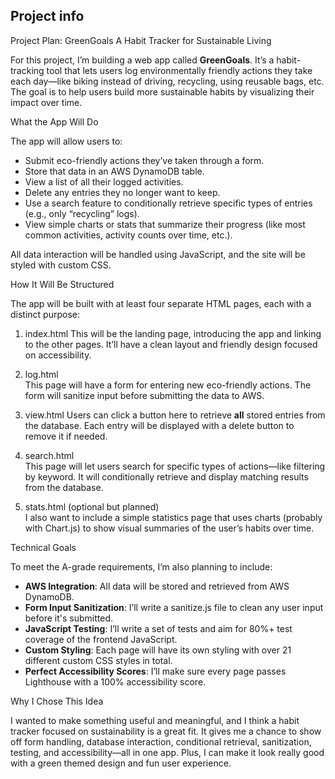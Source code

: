 ## Project info
 Project Plan: GreenGoals A Habit Tracker for Sustainable Living

For this project, I’m building a web app called **GreenGoals**. It’s a habit-tracking tool that lets users log environmentally friendly actions they take each day—like biking instead of driving, recycling, using reusable bags, etc. The goal is to help users build more sustainable habits by visualizing their impact over time.

 What the App Will Do

The app will allow users to:

- Submit eco-friendly actions they’ve taken through a form.
- Store that data in an AWS DynamoDB table.
- View a list of all their logged activities.
- Delete any entries they no longer want to keep.
- Use a search feature to conditionally retrieve specific types of entries (e.g., only “recycling” logs).
- View simple charts or stats that summarize their progress (like most common activities, activity counts over time, etc.).

All data interaction will be handled using JavaScript, and the site will be styled with custom CSS.

 How It Will Be Structured

The app will be built with at least four separate HTML pages, each with a distinct purpose:

1. index.html
   This will be the landing page, introducing the app and linking to the other pages. It’ll have a clean layout and friendly design focused on accessibility.

2. log.html  
   This page will have a form for entering new eco-friendly actions. The form will sanitize input before submitting the data to AWS.

3. view.html 
   Users can click a button here to retrieve **all** stored entries from the database. Each entry will be displayed with a delete button to remove it if needed.

4. search.html  
   This page will let users search for specific types of actions—like filtering by keyword. It will conditionally retrieve and display matching results from the database.

5. stats.html (optional but planned)  
   I also want to include a simple statistics page that uses charts (probably with Chart.js) to show visual summaries of the user’s habits over time.
   
Technical Goals

To meet the A-grade requirements, I’m also planning to include:

- **AWS Integration**: All data will be stored and retrieved from AWS DynamoDB.
- **Form Input Sanitization**: I’ll write a sanitize.js file to clean any user input before it's submitted.
- **JavaScript Testing**: I’ll write a set of tests and aim for 80%+ test coverage of the frontend JavaScript.
- **Custom Styling**: Each page will have its own styling with over 21 different custom CSS styles in total.
- **Perfect Accessibility Scores**: I’ll make sure every page passes Lighthouse with a 100% accessibility score.



Why I Chose This Idea

I wanted to make something useful and meaningful, and I think a habit tracker focused on sustainability is a great fit. It gives me a chance to show off form handling, database interaction, conditional retrieval, sanitization, testing, and accessibility—all in one app. Plus, I can make it look really good with a green themed design and fun user experience.

